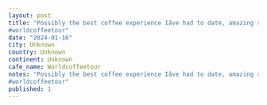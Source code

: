 ```yaml
---
layout: post
title: "Possibly the best coffee experience Iâve had to date, amazing recommendation from a workmate.
#worldcoffeetour"
date: "2024-01-16"
city: Unknown
country: Unknown
continent: Unknown
cafe_name: Worldcoffeetour
notes: "Possibly the best coffee experience Iâve had to date, amazing recommendation from a workmate.
#worldcoffeetour"
published: 1
---
```

